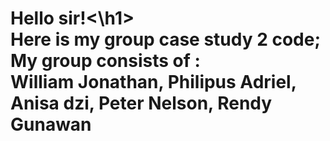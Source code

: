 <h1>Hello sir!<\h1><br>
Here is my group case study 2 code; My group consists of :<br>
William Jonathan, Philipus Adriel, Anisa dzi, Peter Nelson, Rendy Gunawan<br>
